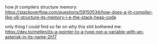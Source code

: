 how jit compilers structure memory: https://stackoverflow.com/questions/59150534/how-does-a-jit-compiler-like-v8-structure-its-memory-i-e-the-stack-heap-code

only thing I could find so far on why this shit bothered me: https://dev.to/mellen/its-a-pointer-to-a-type-not-a-variable-with-an-asterisk-in-its-name-2h17 